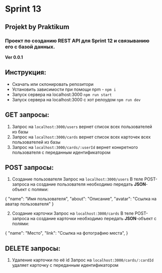 # Sprint 13

## Projekt by Praktikum 

### Проект  по созданию REST API для Sprint 12  и связыванию его с базой данных.

**Ver 0.0.1**

## Инструкция:
- Скачать или склонировать репозитори
- Установить зависимости при помощи npm - `npm i`
- Запуск сервера на localhost:3000 `npm run start`
- Запуск сервера на localhost:3000 с хот релоудом `npm run dev`

## GET запросы:
1. Запрос на `localhost:3000/users` вернет список всех пользователей из базы
2. Запрос на `localhost:3000/cards` вернет список всех карточек всех пользователей из базы 
3. Запрос на `localhost:3000/cards/:userId` вернет конкретного пользователя с переданным идентификатором

## POST запросы:
1. Создание пользователя
Запрос на `localhost:3000/users`
В теле POST-запроса на создание пользователя необходимо передать **JSON**-объект с полями:

{
    "name": "Имя пользователя",
    "about": "Описание",
    "avatar": "Ссылка на аватар пользователя"
}

2. Создание карточки
Запрос на `localhost:3000/cards`
В теле POST-запроса на создание карточки необходимо передать **JSON**-объект с полями:

{
    "name": "Место",
    "link": "Ссылка на фотографию места",
}

## DELETE запросы:
1. Удаление карточки по её id
Запрос на `localhost:3000/cards/:cardId` удаляет карточку с переданным  идентификатором

